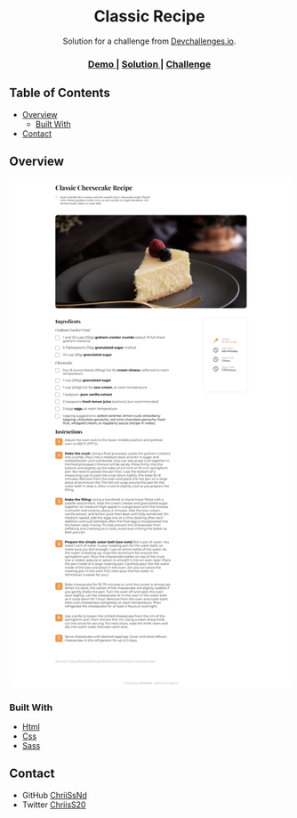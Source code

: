 <!-- Please update value in the {}  -->

<h1 align="center">Classic Recipe</h1>

<div align="center">
   Solution for a challenge from  <a href="http://devchallenges.io" target="_blank">Devchallenges.io</a>.
</div>

<div align="center">
  <h3>
    <a href="https://{your-demo-link.your-domain}">
      Demo
    </a>
    <span> | </span>
    <a href="https://{your-url-to-the-solution}">
      Solution
    </a>
    <span> | </span>
    <a href="https://{your-url-to-the-challenge}">
      Challenge
    </a>
  </h3>
</div>

<!-- TABLE OF CONTENTS -->

## Table of Contents

- [Overview](#overview)
  - [Built With](#built-with)
- [Contact](#contact)

<!-- OVERVIEW -->

## Overview

![screenshot](images/screenshot.png)

### Built With

<!-- This section should list any major frameworks that you built your project using. Here are a few examples.-->

- [Html](https://developer.mozilla.org/fr/docs/Web/HTML)
- [Css](https://developer.mozilla.org/fr/docs/Web/CSS)
- [Sass](https://sass-lang.com/guide)

## Contact

- GitHub [ChriiSsNd](https://github.com/ChriiSsNd)
- Twitter [ChriisS20](https://twitter.com/ChriisS20)
